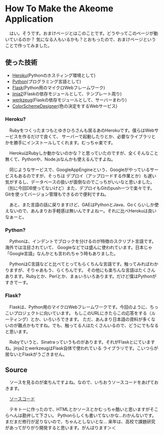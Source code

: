 # How To Make the Akeome Application
　はい。そうです。おまけページとはこのことです。どうやってこのページが動いているのか？
気になる人もいるかも？とおもったので、おまけページということで作ってみました。

## 使った技術
- [Heroku](http://www.heroku.com/)(Pythonのホスティング環境として)
- [Python](http://python.org/)(プログラミング言語として)
- [Flask](http://flask.pocoo.org/)(Python用のマイクロWebフレームワーク)
- [jinja2](http://jinja2.pocoo.org/)(Flaskの依存モジュールとして、テンプレート周り)
- [werkzeug](http://werkzeug.pocoo.org/)(Flaskの依存モジュールとして、サーバーまわり)
- [ColorSchemeDesigner](http://colorschemedesigner.com/#0.11Tg0sHw0w0)(色の決定をするWebサービス)

### Heroku?
　Rubyをつくったまつもとゆきひろさんも居るあのHerokuです。僕らはWebサービスを作るだけで良くて、
サーバーで起動したりとか、必要なライブラリとかを勝手にインストールしてくれます。むっちゃ楽です。

　HerokuはRubyしか動かないのかな？と思っていたのですが、全くそんなこと無くて、Pythonや、Node.jsなんかも使えるんですよね。

　同じようなサービスで、GoogleAppEngineという、Googleがやっているサービスもあるのですが、そっちは
デプロイ（アップロードする作業とか）も遅い気がするし、データベースの扱いが面倒なのでこっちがいいなと思いました。
（別に今回DB使ってないけど）また、デプロイもGitのpush一つで楽々です。Gitを使ってバージョン管理もできるので便利ですね。

　あと、また言語の話に戻りますけど、GAEはPythonとJava、Goくらいしか使えないので、あんまりお手軽感は無いんですよねー。それに比べHerokuは良いなぁーと。

### Python?
　Pythonは、インデントでブロックを分けるのが特徴のスクリプト言語です。海外では注目されていて、
Googleなどでは盛んに使われています。日本じゃ「Google言語」なんかとも言われちゃう時もありました。

　PythonはC言語などと比べてとってもらくちんな言語です。触ってみればわかりますが、そりゃあもう、らくちんです。
その他にも楽ちんな言語はたくさんあります。Rubyとか、Perlとか、まぁいろいろあります。だけど僕はPythonがすきでーす。

### Flask?
　Flaskは、Python用のマイクロWebフレームワークです。今回のように、ちっこいプロジェクトに向いています。
もしこのURLにきたらこの応答をする（ルーティング）とか、いろいろできます。
ただ、あんまり日本語の資料が多くないのが難点かもですね。でも、触ってる人はたくさんいるので、どうにでもなると思います。

　Rubyでいうと、Sinatraっていうものがあります。それがFlaskとにていますね。jinja2とwerkzeugはFlask自体で使われている
ライブラリです。こいつらが居ないとFlaskがうごきません。

## Source
　ソースを見るのが楽ちんですよね。なので、いちおうソースコードをあげておきます。

　[ソースコード](http://github.com/mactkg/akeome2012/)

　テキトーに作ったので、HTMLとかソースとかむっちゃ酷いと思いますがそこらへんは勘弁して下さい。
Pythonらしくも書いてないかな…わかんないです。まだまだ修行が足りないので、ちゃんとしないとな…
来年は、高校で課題研究があってがりがり開発すると思います。がんばります＞＜
　
